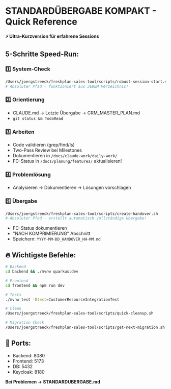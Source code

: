 # STANDARDÜBERGABE KOMPAKT - Quick Reference

**⚡ Ultra-Kurzversion für erfahrene Sessions**

## 5-Schritte Speed-Run:

### 1️⃣ System-Check
```bash
/Users/joergstreeck/freshplan-sales-tool/scripts/robust-session-start.sh
# Absoluter Pfad - funktioniert aus JEDEM Verzeichnis!
```

### 2️⃣ Orientierung
- CLAUDE.md → Letzte Übergabe → CRM_MASTER_PLAN.md
- `git status && TodoRead`

### 3️⃣ Arbeiten
- Code validieren (grep/find/ls)
- Two-Pass Review bei Milestones
- Dokumentieren in `/docs/claude-work/daily-work/`
- FC-Status in `/docs/planung/features/` aktualisieren!

### 4️⃣ Problemlösung
- Analysieren → Dokumentieren → Lösungen vorschlagen

### 5️⃣ Übergabe
```bash
/Users/joergstreeck/freshplan-sales-tool/scripts/create-handover.sh
# Absoluter Pfad - erstellt automatisch vollständige Übergabe!
```
- FC-Status dokumentieren
- "NACH KOMPRIMIERUNG" Abschnitt
- Speichern: `YYYY-MM-DD_HANDOVER_HH-MM.md`

## 🔥 Wichtigste Befehle:
```bash
# Backend
cd backend && ./mvnw quarkus:dev

# Frontend  
cd frontend && npm run dev

# Tests
./mvnw test -Dtest=CustomerResourceIntegrationTest

# Clean
/Users/joergstreeck/freshplan-sales-tool/scripts/quick-cleanup.sh

# Migration Check
/Users/joergstreeck/freshplan-sales-tool/scripts/get-next-migration.sh
```

## 📍 Ports:
- Backend: 8080
- Frontend: 5173
- DB: 5432
- Keycloak: 8180

**Bei Problemen → STANDARDUBERGABE.md**